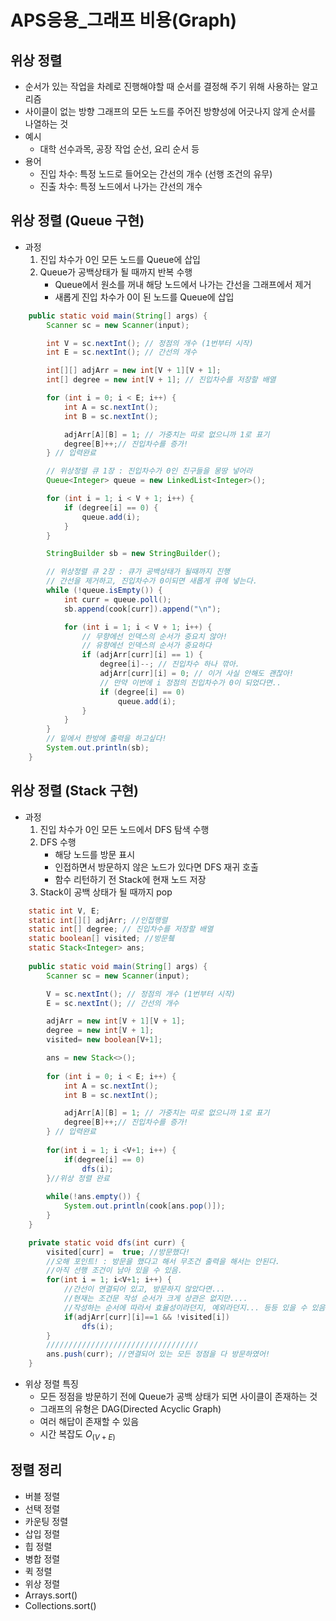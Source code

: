 # APS응용_그래프 비용(Graph)

## 위상 정렬
* 순서가 있는 작업을 차례로 진행해야할 때 순서를 결정해 주기 위해 사용하는 알고리즘
* 사이클이 없는 방향 그래프의 모든 노드를 주어진 방향성에 어긋나지 않게 순서를 나열하는 것
* 예시
    - 대학 선수과목, 공장 작업 순선, 요리 순서 등
* 용어
    - 진입 차수: 특정 노드로 들어오는 간선의 개수 (선행 조건의 유무)
    - 진출 차수: 특정 노드에서 나가는 간선의 개수

## 위상 정렬 (Queue 구현)
* 과정
    1. 진입 차수가 0인 모든 노드를 Queue에 삽입
    2. Queue가 공백상태가 될 때까지 반복 수행
        - Queue에서 원소를 꺼내 해당 노드에서 나가는 간선을 그래프에서 제거
        - 새롭게 진입 차수가 0이 된 노드를 Queue에 삽입
```java
    public static void main(String[] args) {
		Scanner sc = new Scanner(input);

		int V = sc.nextInt(); // 정점의 개수 (1번부터 시작)
		int E = sc.nextInt(); // 간선의 개수

		int[][] adjArr = new int[V + 1][V + 1];
		int[] degree = new int[V + 1]; // 진입차수를 저장할 배열

		for (int i = 0; i < E; i++) {
			int A = sc.nextInt();
			int B = sc.nextInt();

			adjArr[A][B] = 1; // 가중치는 따로 없으니까 1로 표기
			degree[B]++;// 진입차수를 증가!
		} // 입력완료

		// 위상정렬 큐 1장 : 진입차수가 0인 친구들을 몽땅 넣어라
		Queue<Integer> queue = new LinkedList<Integer>();

		for (int i = 1; i < V + 1; i++) {
			if (degree[i] == 0) {
				queue.add(i);
			}
		}

		StringBuilder sb = new StringBuilder();

		// 위상정렬 큐 2장 : 큐가 공백상태가 될때까지 진행
		// 간선을 제거하고, 진입차수가 0이되면 새롭게 큐에 넣는다.
		while (!queue.isEmpty()) {
			int curr = queue.poll();
			sb.append(cook[curr]).append("\n");

			for (int i = 1; i < V + 1; i++) {
				// 무향에선 인덱스의 순서가 중요치 않아!
				// 유향에선 인덱스의 순서가 중요하다
				if (adjArr[curr][i] == 1) {
					degree[i]--; // 진입차수 하나 깎아.
					adjArr[curr][i] = 0; // 이거 사실 안해도 괜찮아!
					// 만약 이번에 i 정점의 진입차수가 0이 되었다면..
					if (degree[i] == 0)
						queue.add(i);
				}
			}
		}
		// 밑에서 한방에 출력을 하고싶다!
		System.out.println(sb);
	}

```

## 위상 정렬 (Stack 구현)
* 과정
    1. 진입 차수가 0인 모든 노드에서 DFS 탐색 수행
    2. DFS 수행
        - 해당 노드를 방문 표시
        - 인접하면서 방문하지 않은 노드가 있다면 DFS 재귀 호출
        - 함수 리턴하기 전 Stack에 현재 노드 저장
    3. Stack이 공백 상태가 될 때까지 pop
```java
    static int V, E; 
	static int[][] adjArr; //인접행렬
	static int[] degree; // 진입차수를 저장할 배열
	static boolean[] visited; //방문췤
	static Stack<Integer> ans; 
	
	public static void main(String[] args) {
		Scanner sc = new Scanner(input);

		V = sc.nextInt(); // 정점의 개수 (1번부터 시작)
		E = sc.nextInt(); // 간선의 개수

		adjArr = new int[V + 1][V + 1];
		degree = new int[V + 1]; 
		visited= new boolean[V+1];

		ans = new Stack<>();
		
		for (int i = 0; i < E; i++) {
			int A = sc.nextInt();
			int B = sc.nextInt();

			adjArr[A][B] = 1; // 가중치는 따로 없으니까 1로 표기
			degree[B]++;// 진입차수를 증가!
		} // 입력완료
		
		for(int i = 1; i <V+1; i++) {
			if(degree[i] == 0)
				dfs(i);
		}//위상 정렬 완료
		
		while(!ans.empty()) {
			System.out.println(cook[ans.pop()]);
		}
	}

	private static void dfs(int curr) {
		visited[curr] =  true; //방문했다!
		//오해 포인트! : 방문을 했다고 해서 무조건 출력을 해서는 안된다.
		//아직 선행 조건이 남아 있을 수 있음.
		for(int i = 1; i<V+1; i++) {
			//간선이 연결되어 있고, 방문하지 않았다면...
			//현재는 조건문 작성 순서가 크게 상관은 없지만.... 
			//작성하는 순서에 따라서 효율성이라던지, 예외라던지... 등등 있을 수 있음
			if(adjArr[curr][i]==1 && !visited[i])
				dfs(i);
		}
		//////////////////////////////////
		ans.push(curr); //연결되어 있는 모든 정점을 다 방문하였어!
	}
```

* 위상 정렬 특징
    - 모든 정점을 방문하기 전에 Queue가 공백 상태가 되면 사이클이 존재하는 것
    - 그래프의 유형은 DAG(Directed Acyclic Graph)
    - 여러 해답이 존재할 수 있음
    - 시간 복잡도 $O_(V + E)$

## 정렬 정리
* 버블 정렬
* 선택 정렬
* 카운팅 정렬
* 삽입 정렬
* 힙 정렬
* 병합 정렬
* 퀵 정렬
* 위상 정렬
* Arrays.sort()
* Collections.sort()
